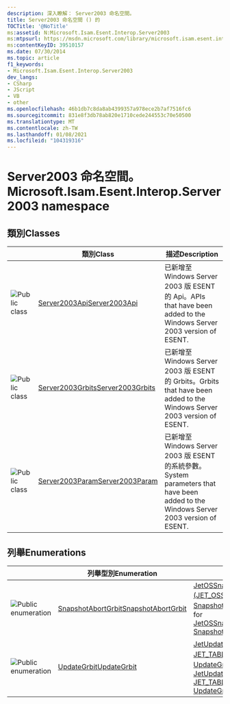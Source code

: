 ```yaml
---
description: 深入瞭解： Server2003 命名空間。
title: Server2003 命名空間 () 的
TOCTitle: '@NoTitle'
ms:assetid: N:Microsoft.Isam.Esent.Interop.Server2003
ms:mtpsurl: https://msdn.microsoft.com/library/microsoft.isam.esent.interop.server2003(v=EXCHG.10)
ms:contentKeyID: 39510157
ms.date: 07/30/2014
ms.topic: article
f1_keywords:
- Microsoft.Isam.Esent.Interop.Server2003
dev_langs:
- CSharp
- JScript
- VB
- other
ms.openlocfilehash: 46b1db7c8da8ab4399357a978ece2b7af7516fc6
ms.sourcegitcommit: 831e8f3db78ab820e1710cede244553c70e50500
ms.translationtype: MT
ms.contentlocale: zh-TW
ms.lasthandoff: 01/08/2021
ms.locfileid: "104319316"
---
```

# <a name="microsoftisamesentinteropserver2003-namespace"></a><span data-ttu-id="c0775-103">Server2003 命名空間。</span><span class="sxs-lookup"><span data-stu-id="c0775-103">Microsoft.Isam.Esent.Interop.Server2003 namespace</span></span>

## <a name="classes"></a><span data-ttu-id="c0775-104">類別</span><span class="sxs-lookup"><span data-stu-id="c0775-104">Classes</span></span>

<table>
<thead>
<tr class="header">
<th> </th>
<th><span data-ttu-id="c0775-105">類別</span><span class="sxs-lookup"><span data-stu-id="c0775-105">Class</span></span></th>
<th><span data-ttu-id="c0775-106">描述</span><span class="sxs-lookup"><span data-stu-id="c0775-106">Description</span></span></th>
</tr>
</thead>
<tbody>
<tr class="odd">
<td><img src="../images/dn292085.pubclass(EXCHG.10).gif" title="公用類別" alt="Public class" /></td>
<td><span data-ttu-id="c0775-108"><a href="dn351277(v=exchg.10).md">Server2003Api</a></span><span class="sxs-lookup"><span data-stu-id="c0775-108"><a href="dn351277(v=exchg.10).md">Server2003Api</a></span></span></td>
<td><span data-ttu-id="c0775-109">已新增至 Windows Server 2003 版 ESENT 的 Api。</span><span class="sxs-lookup"><span data-stu-id="c0775-109">APIs that have been added to the Windows Server 2003 version of ESENT.</span></span></td>
</tr>
<tr class="even">
<td><img src="../images/dn292085.pubclass(EXCHG.10).gif" title="公用類別" alt="Public class" /></td>
<td><span data-ttu-id="c0775-111"><a href="dn351281(v=exchg.10).md">Server2003Grbits</a></span><span class="sxs-lookup"><span data-stu-id="c0775-111"><a href="dn351281(v=exchg.10).md">Server2003Grbits</a></span></span></td>
<td><span data-ttu-id="c0775-112">已新增至 Windows Server 2003 版 ESENT 的 Grbits。</span><span class="sxs-lookup"><span data-stu-id="c0775-112">Grbits that have been added to the Windows Server 2003 version of ESENT.</span></span></td>
</tr>
<tr class="odd">
<td><img src="../images/dn292085.pubclass(EXCHG.10).gif" title="公用類別" alt="Public class" /></td>
<td><span data-ttu-id="c0775-114"><a href="dn335279(v=exchg.10).md">Server2003Param</a></span><span class="sxs-lookup"><span data-stu-id="c0775-114"><a href="dn335279(v=exchg.10).md">Server2003Param</a></span></span></td>
<td><span data-ttu-id="c0775-115">已新增至 Windows Server 2003 版 ESENT 的系統參數。</span><span class="sxs-lookup"><span data-stu-id="c0775-115">System parameters that have been added to the Windows Server 2003 version of ESENT.</span></span></td>
</tr>
</tbody>
</table>


## <a name="enumerations"></a><span data-ttu-id="c0775-116">列舉</span><span class="sxs-lookup"><span data-stu-id="c0775-116">Enumerations</span></span>

<table>
<thead>
<tr class="header">
<th> </th>
<th><span data-ttu-id="c0775-117">列舉型別</span><span class="sxs-lookup"><span data-stu-id="c0775-117">Enumeration</span></span></th>
<th><span data-ttu-id="c0775-118">描述</span><span class="sxs-lookup"><span data-stu-id="c0775-118">Description</span></span></th>
</tr>
</thead>
<tbody>
<tr class="odd">
<td><img src="../images/hh596136.pubenumeration(exchg.10).gif" title="公用列舉類型" alt="Public enumeration" /></td>
<td><span data-ttu-id="c0775-120"><a href="hh163377(v=exchg.10).md">SnapshotAbortGrbit</a></span><span class="sxs-lookup"><span data-stu-id="c0775-120"><a href="hh163377(v=exchg.10).md">SnapshotAbortGrbit</a></span></span></td>
<td><span data-ttu-id="c0775-121"><a href="dn351279(v=exchg.10).md">JetOSSnapshotAbort (JET_OSSNAPID、SnapshotAbortGrbit) </a>的選項。</span><span class="sxs-lookup"><span data-stu-id="c0775-121">Options for <a href="dn351279(v=exchg.10).md">JetOSSnapshotAbort(JET_OSSNAPID, SnapshotAbortGrbit)</a>.</span></span></td>
</tr>
<tr class="even">
<td><img src="../images/hh596136.pubenumeration(exchg.10).gif" title="公用列舉類型" alt="Public enumeration" /></td>
<td><span data-ttu-id="c0775-123"><a href="hh558389(v=exchg.10).md">UpdateGrbit</a></span><span class="sxs-lookup"><span data-stu-id="c0775-123"><a href="hh558389(v=exchg.10).md">UpdateGrbit</a></span></span></td>
<td><span data-ttu-id="c0775-124"><a href="dn351205(v=exchg.10).md">JetUpdate2 (JET_SESID、JET_TABLEID、[]、int32、int32、UpdateGrbit) </a>的選項。</span><span class="sxs-lookup"><span data-stu-id="c0775-124">Options for <a href="dn351205(v=exchg.10).md">JetUpdate2(JET_SESID, JET_TABLEID, [], Int32, Int32, UpdateGrbit)</a>.</span></span></td>
</tr>
</tbody>
</table>

